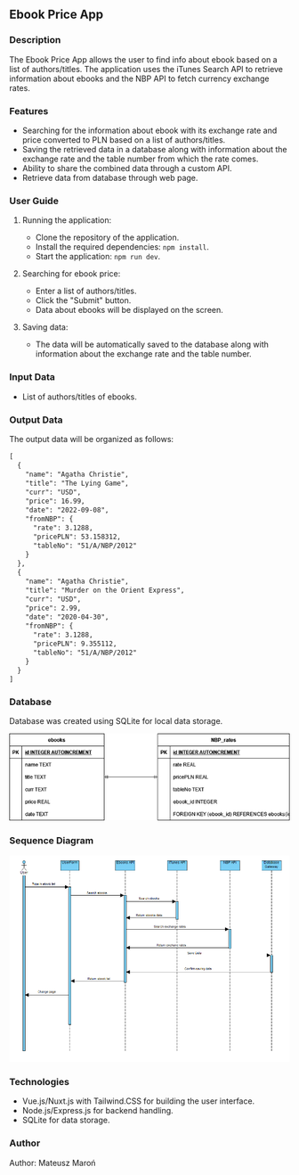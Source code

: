 ## Ebook Price App

### Description

The Ebook Price App allows the user to find info about ebook based on a list of authors/titles. The application uses the iTunes Search API to retrieve information about ebooks and the NBP API to fetch currency exchange rates.

### Features

- Searching for the information about ebook with its exchange rate and price converted to PLN based on a list of authors/titles.
- Saving the retrieved data in a database along with information about the exchange rate and the table number from which the rate comes.
- Ability to share the combined data through a custom API.
- Retrieve data from database through web page.

### User Guide

1. Running the application:
   - Clone the repository of the application.
   - Install the required dependencies: `npm install`.
   - Start the application: `npm run dev`.

2. Searching for ebook price:
   - Enter a list of authors/titles.
   - Click the "Submit" button.
   - Data about ebooks will be displayed on the screen.

3. Saving data:
   - The data will be automatically saved to the database along with information about the exchange rate and the table number.

### Input Data

- List of authors/titles of ebooks.

### Output Data

The output data will be organized as follows:
```
[
  {
    "name": "Agatha Christie",
    "title": "The Lying Game",
    "curr": "USD",
    "price": 16.99,
    "date": "2022-09-08",
    "fromNBP": {
      "rate": 3.1288,
      "pricePLN": 53.158312,
      "tableNo": "51/A/NBP/2012"
    }
  },
  {
    "name": "Agatha Christie",
    "title": "Murder on the Orient Express",
    "curr": "USD",
    "price": 2.99,
    "date": "2020-04-30",
    "fromNBP": {
      "rate": 3.1288,
      "pricePLN": 9.355112,
      "tableNo": "51/A/NBP/2012"
    }
  }
]

```
### Database

Database was created using SQLite for local data storage.

![ERD Diagram](documentation/diagram_erd.PNG)
### Sequence Diagram

![Sequence Diagram](documentation/sequence_diagram.PNG)

### Technologies

- Vue.js/Nuxt.js with Tailwind.CSS for building the user interface.
- Node.js/Express.js for backend handling.
- SQLite for data storage.

### Author

Author: Mateusz Maroń
